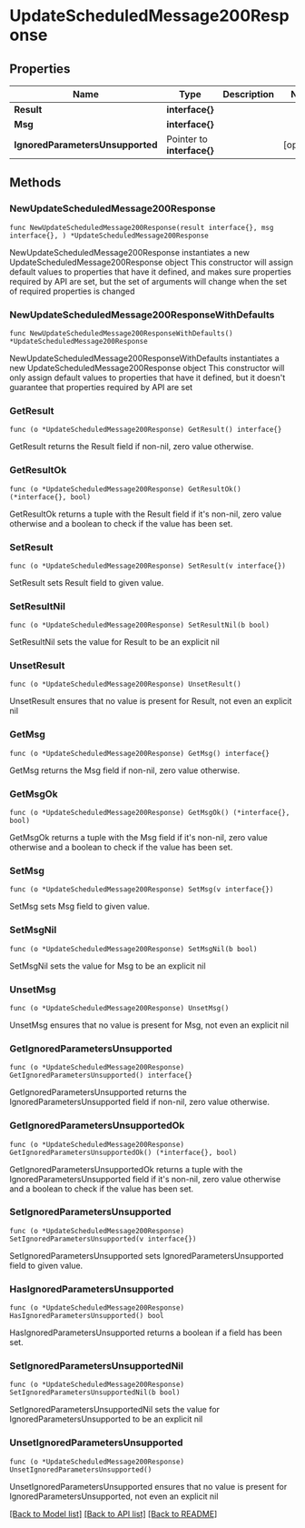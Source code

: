 # UpdateScheduledMessage200Response

## Properties

Name | Type | Description | Notes
------------ | ------------- | ------------- | -------------
**Result** | **interface{}** |  | 
**Msg** | **interface{}** |  | 
**IgnoredParametersUnsupported** | Pointer to **interface{}** |  | [optional] 

## Methods

### NewUpdateScheduledMessage200Response

`func NewUpdateScheduledMessage200Response(result interface{}, msg interface{}, ) *UpdateScheduledMessage200Response`

NewUpdateScheduledMessage200Response instantiates a new UpdateScheduledMessage200Response object
This constructor will assign default values to properties that have it defined,
and makes sure properties required by API are set, but the set of arguments
will change when the set of required properties is changed

### NewUpdateScheduledMessage200ResponseWithDefaults

`func NewUpdateScheduledMessage200ResponseWithDefaults() *UpdateScheduledMessage200Response`

NewUpdateScheduledMessage200ResponseWithDefaults instantiates a new UpdateScheduledMessage200Response object
This constructor will only assign default values to properties that have it defined,
but it doesn't guarantee that properties required by API are set

### GetResult

`func (o *UpdateScheduledMessage200Response) GetResult() interface{}`

GetResult returns the Result field if non-nil, zero value otherwise.

### GetResultOk

`func (o *UpdateScheduledMessage200Response) GetResultOk() (*interface{}, bool)`

GetResultOk returns a tuple with the Result field if it's non-nil, zero value otherwise
and a boolean to check if the value has been set.

### SetResult

`func (o *UpdateScheduledMessage200Response) SetResult(v interface{})`

SetResult sets Result field to given value.


### SetResultNil

`func (o *UpdateScheduledMessage200Response) SetResultNil(b bool)`

 SetResultNil sets the value for Result to be an explicit nil

### UnsetResult
`func (o *UpdateScheduledMessage200Response) UnsetResult()`

UnsetResult ensures that no value is present for Result, not even an explicit nil
### GetMsg

`func (o *UpdateScheduledMessage200Response) GetMsg() interface{}`

GetMsg returns the Msg field if non-nil, zero value otherwise.

### GetMsgOk

`func (o *UpdateScheduledMessage200Response) GetMsgOk() (*interface{}, bool)`

GetMsgOk returns a tuple with the Msg field if it's non-nil, zero value otherwise
and a boolean to check if the value has been set.

### SetMsg

`func (o *UpdateScheduledMessage200Response) SetMsg(v interface{})`

SetMsg sets Msg field to given value.


### SetMsgNil

`func (o *UpdateScheduledMessage200Response) SetMsgNil(b bool)`

 SetMsgNil sets the value for Msg to be an explicit nil

### UnsetMsg
`func (o *UpdateScheduledMessage200Response) UnsetMsg()`

UnsetMsg ensures that no value is present for Msg, not even an explicit nil
### GetIgnoredParametersUnsupported

`func (o *UpdateScheduledMessage200Response) GetIgnoredParametersUnsupported() interface{}`

GetIgnoredParametersUnsupported returns the IgnoredParametersUnsupported field if non-nil, zero value otherwise.

### GetIgnoredParametersUnsupportedOk

`func (o *UpdateScheduledMessage200Response) GetIgnoredParametersUnsupportedOk() (*interface{}, bool)`

GetIgnoredParametersUnsupportedOk returns a tuple with the IgnoredParametersUnsupported field if it's non-nil, zero value otherwise
and a boolean to check if the value has been set.

### SetIgnoredParametersUnsupported

`func (o *UpdateScheduledMessage200Response) SetIgnoredParametersUnsupported(v interface{})`

SetIgnoredParametersUnsupported sets IgnoredParametersUnsupported field to given value.

### HasIgnoredParametersUnsupported

`func (o *UpdateScheduledMessage200Response) HasIgnoredParametersUnsupported() bool`

HasIgnoredParametersUnsupported returns a boolean if a field has been set.

### SetIgnoredParametersUnsupportedNil

`func (o *UpdateScheduledMessage200Response) SetIgnoredParametersUnsupportedNil(b bool)`

 SetIgnoredParametersUnsupportedNil sets the value for IgnoredParametersUnsupported to be an explicit nil

### UnsetIgnoredParametersUnsupported
`func (o *UpdateScheduledMessage200Response) UnsetIgnoredParametersUnsupported()`

UnsetIgnoredParametersUnsupported ensures that no value is present for IgnoredParametersUnsupported, not even an explicit nil

[[Back to Model list]](../README.md#documentation-for-models) [[Back to API list]](../README.md#documentation-for-api-endpoints) [[Back to README]](../README.md)


